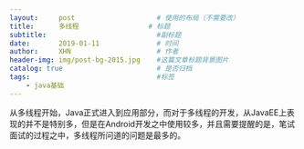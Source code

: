 ```yaml
---
layout:     post                    # 使用的布局（不需要改）
title:      多线程           		# 标题 
subtitle:         					#副标题   
date:       2019-01-11              # 时间
author:     XHN                     # 作者
header-img: img/post-bg-2015.jpg    #这篇文章标题背景图片
catalog: true                       # 是否归档
tags:                               #标签
    - java基础
---
```


从多线程开始，Java正式进入到应用部分，而对于多线程的开发，从JavaEE上表现的并不是特别多，但是在Android开发之中使用较多，并且需要提醒的是，笔试面试的过程之中，多线程所问道的问题是最多的。

